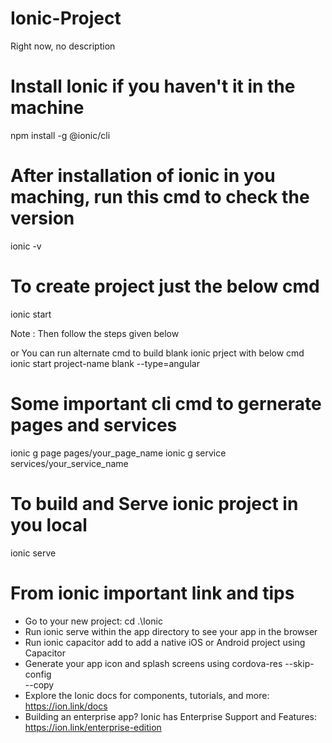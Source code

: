 # Ionic-Project
Right now, no description 

# Install Ionic if you haven't it in the machine
npm install -g @ionic/cli

# After installation of ionic in you maching, run this cmd to check the version
ionic -v

# To create project just the below cmd
ionic start

Note : Then follow the steps given below

or You can run alternate cmd to build blank ionic prject with below cmd
ionic start project-name blank --type=angular

# Some important cli cmd to gernerate pages and services
ionic g page pages/your_page_name
ionic g service services/your_service_name

# To build and Serve ionic project in you local
ionic serve

# From ionic important link and tips
- Go to your new project: cd .\Ionic
- Run ionic serve within the app directory to see your app in the browser       
- Run ionic capacitor add to add a native iOS or Android project using Capacitor
- Generate your app icon and splash screens using cordova-res --skip-config     
--copy
- Explore the Ionic docs for components, tutorials, and more:
https://ion.link/docs
- Building an enterprise app? Ionic has Enterprise Support and Features:        
https://ion.link/enterprise-edition



